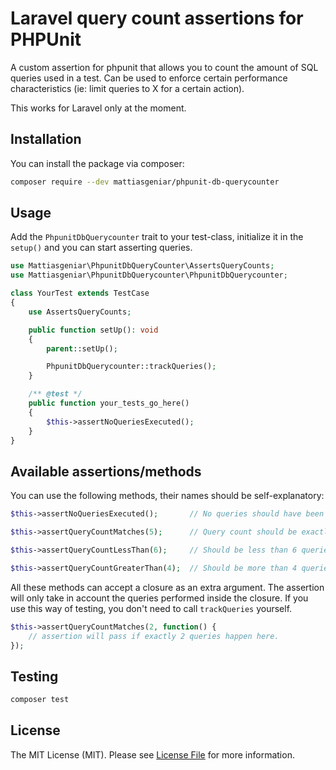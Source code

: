 # Laravel query count assertions for PHPUnit

A custom assertion for phpunit that allows you to count the amount of SQL queries used in a test. Can be used to enforce certain performance characteristics (ie: limit queries to X for a certain action).

This works for Laravel only at the moment.

## Installation

You can install the package via composer:

```bash
composer require --dev mattiasgeniar/phpunit-db-querycounter
```

## Usage

Add the `PhpunitDbQuerycounter` trait to your test-class, initialize it in the `setup()` and you can start asserting queries.

```php
use Mattiasgeniar\PhpunitDbQueryCounter\AssertsQueryCounts;
use Mattiasgeniar\PhpunitDbQuerycounter\PhpunitDbQuerycounter;

class YourTest extends TestCase
{
    use AssertsQueryCounts;

    public function setUp(): void
    {
        parent::setUp();

        PhpunitDbQuerycounter::trackQueries();
    }

    /** @test */
    public function your_tests_go_here()
    {
        $this->assertNoQueriesExecuted();
    }
}
```

## Available assertions/methods

You can use the following methods, their names should be self-explanatory:

```php
$this->assertNoQueriesExecuted();       // No queries should have been run

$this->assertQueryCountMatches(5);      // Query count should be exactly 5

$this->assertQueryCountLessThan(6);     // Should be less than 6 queries

$this->assertQueryCountGreaterThan(4);  // Should be more than 4 queries
```

All these methods can accept a closure as an extra argument. The assertion will only take in account the queries performed inside the closure. If you use this way of testing, you don't need to call `trackQueries` yourself.

```php
$this->assertQueryCountMatches(2, function() {
    // assertion will pass if exactly 2 queries happen here.
});      
```

## Testing

``` bash
composer test
```

## License

The MIT License (MIT). Please see [License File](LICENSE.md) for more information.
